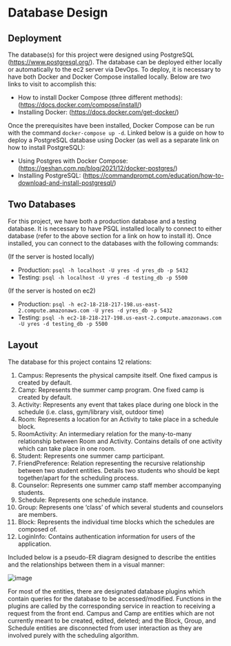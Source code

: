 # Database Design
## Deployment
The database(s) for this project were designed using PostgreSQL (https://www.postgresql.org/). The database can be deployed either locally or automatically to the ec2 server via DevOps. To deploy, it is necessary to have both Docker and Docker Compose installed locally. Below are two links to visit to accomplish this:
-	How to install Docker Compose (three different methods): (https://docs.docker.com/compose/install/)
-	Installing Docker: (https://docs.docker.com/get-docker/)

Once the prerequisites have been installed, Docker Compose can be run with the command `docker-compose up -d`.
Linked below is a guide on how to deploy a PostgreSQL database using Docker (as well as a separate link on how to install PostgreSQL):
-	Using Postgres with Docker Compose: (https://geshan.com.np/blog/2021/12/docker-postgres/)
-	Installing PostgreSQL: (https://commandprompt.com/education/how-to-download-and-install-postgresql/)

## Two Databases
For this project, we have both a production database and a testing database. It is necessary to have PSQL installed locally to connect to either database (refer to the above section for a link on how to install it). Once installed, you can connect to the databases with the following commands:

(If the server is hosted locally)
-	Production: `psql -h localhost -U yres -d yres_db -p 5432`
-	Testing: `psql -h localhost -U yres -d testing_db -p 5500`

(If the server is hosted on ec2)
-	Production: `psql -h ec2-18-218-217-198.us-east-2.compute.amazonaws.com -U yres -d yres_db -p 5432`
-	Testing: `psql -h ec2-18-218-217-198.us-east-2.compute.amazonaws.com -U yres -d testing_db -p 5500`

## Layout
The database for this project contains 12 relations:
1.	Campus: Represents the physical campsite itself. One fixed campus is created by default.
2.	Camp: Represents the summer camp program. One fixed camp is created by default.
3.	Activity: Represents any event that takes place during one block in the schedule (i.e. class, gym/library visit, outdoor time)
4.	Room: Represents a location for an Activity to take place in a schedule block.
5.	RoomActivity: An intermediary relation for the many-to-many relationship between Room and Activity. Contains details of one activity which can take place in one room.
6.	Student: Represents one summer camp participant.
7.	FriendPreference: Relation representing the recursive relationship between two student entities. Details two students who should be kept together/apart for the scheduling process.
8.	Counselor: Represents one summer camp staff member accompanying students.
9.	Schedule: Represents one schedule instance.
10.	Group: Represents one ‘class’ of which several students and counselors are members.
11.	Block: Represents the individual time blocks which the schedules are composed of.
12.	LoginInfo: Contains authentication information for users of the application.

Included below is a pseudo-ER diagram designed to describe the entities and the relationships between them in a visual manner:  

![image](https://github.com/csc301-2023-fall/project-48-yorkregioneducationalservices-T/blob/feature/entities_marc/deliverables/yres_scheduler/yres_scheduler_database/docs/CSC301%20Database.jpg)

For most of the entities, there are designated database plugins which contain queries for the database to be accessed/modified. Functions in the plugins are called by the corresponding service in reaction to receiving a request from the front end. Campus and Camp are entities which are not currently meant to be created, edited, deleted; and the Block, Group, and Schedule entities are disconnected from user interaction as they are involved purely with the scheduling algorithm.

